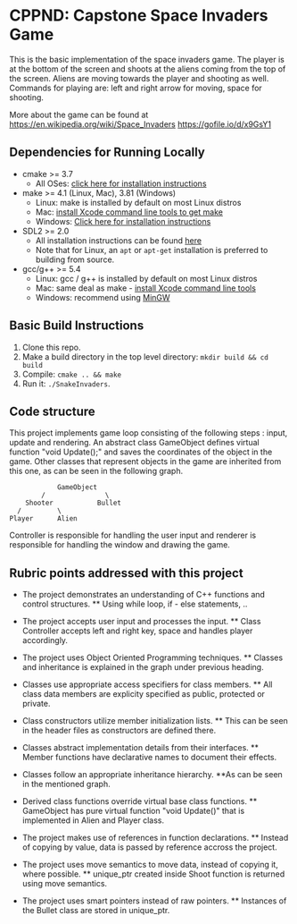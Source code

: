 # CPPND: Capstone Space Invaders Game

This is the basic implementation of the space invaders game. The player is at the bottom of the screen and shoots at the aliens coming from the top of the screen. Aliens are moving towards the player and shooting as well. 
Commands for playing are: left and right arrow for moving, space for shooting.

More about the game can be found at https://en.wikipedia.org/wiki/Space_Invaders
https://gofile.io/d/x9GsY1

## Dependencies for Running Locally
* cmake >= 3.7
  * All OSes: [click here for installation instructions](https://cmake.org/install/)
* make >= 4.1 (Linux, Mac), 3.81 (Windows)
  * Linux: make is installed by default on most Linux distros
  * Mac: [install Xcode command line tools to get make](https://developer.apple.com/xcode/features/)
  * Windows: [Click here for installation instructions](http://gnuwin32.sourceforge.net/packages/make.htm)
* SDL2 >= 2.0
  * All installation instructions can be found [here](https://wiki.libsdl.org/Installation)
  * Note that for Linux, an `apt` or `apt-get` installation is preferred to building from source.
* gcc/g++ >= 5.4
  * Linux: gcc / g++ is installed by default on most Linux distros
  * Mac: same deal as make - [install Xcode command line tools](https://developer.apple.com/xcode/features/)
  * Windows: recommend using [MinGW](http://www.mingw.org/)

## Basic Build Instructions

1. Clone this repo.
2. Make a build directory in the top level directory: `mkdir build && cd build`
3. Compile: `cmake .. && make`
4. Run it: `./SnakeInvaders`.


## Code structure
This project implements game loop consisting of the following steps : input, update and rendering. An abstract class GameObject defines virtual function "void Update();" and saves the coordinates of the object in the game. Other classes that represent objects in the game are inherited from this one, as can be seen in the following graph.

                GameObject
            /               \
        Shooter           Bullet
      /         \
    Player      Alien

Controller is responsible for handling the user input and renderer is responsible for handling the window and drawing the game.

## Rubric points addressed with this project
* The project demonstrates an understanding of C++ functions and control structures.
	** Using while loop, if - else statements, ..
	
* The project accepts user input and processes the input.
	** Class Controller accepts left and right key, space and handles player accordingly.
	
* The project uses Object Oriented Programming techniques.
	** Classes and inheritance is explained in the graph under previous heading.
	
* Classes use appropriate access specifiers for class members.
	** All class data members are explicity specified as public, protected or private.
	
* Class constructors utilize member initialization lists.
	** This can be seen in the header files as constructors are defined there.
	
* Classes abstract implementation details from their interfaces.
	** Member functions have declarative names to document their effects.
	
* Classes follow an appropriate inheritance hierarchy.
	**As can be seen in the mentioned graph.
	
* Derived class functions override virtual base class functions.
	** GameObject has pure virtual function "void Update()" that is implemented in Alien and Player class.
	
* The project makes use of references in function declarations.
	** Instead of copying by value, data is passed by reference accross the project.

* The project uses move semantics to move data, instead of copying it, where possible.
	** unique_ptr created inside Shoot function is returned using move semantics.
	
* The project uses smart pointers instead of raw pointers.
	** Instances of the Bullet class are stored in unique_ptr.
